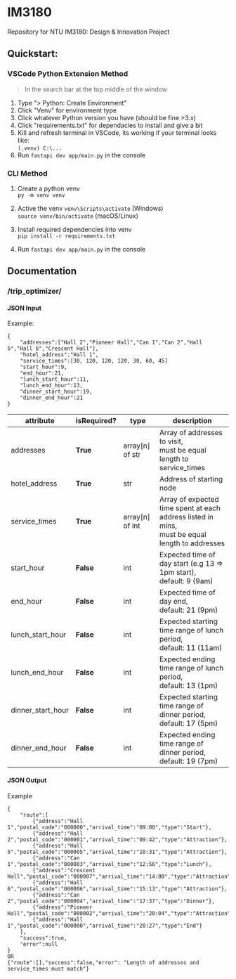 # IM3180
Repository for NTU IM3180: Design &amp; Innovation Project

## Quickstart:

### VSCode Python Extension Method
> In the search bar at the top middle of the window
1. Type "\> Python: Create Environment"
1. Click "Venv" for environment type
1. Click whatever Python version you have (should be fine >3.x)
1. Click "requirements.txt" for dependacies to install and give a bit
1. Kill and refresh terminal in VSCode, its working if your terminal looks like:   
```(.venv) C:\...```
1. Run ```fastapi dev app/main.py``` in the console

### CLI Method
1. Create a python venv  
```py -m venv venv```

1. Active the venv 
```venv\Scripts\activate``` (Windows)  
```source venv/bin/activate``` (macOS/Linux)

1. Install required dependencies into venv  
```pip install -r requirements.txt```

1. Run ```fastapi dev app/main.py``` in the console


## Documentation

### /trip_optimizer/
#### JSON Input
Example:
```
{
    "addresses":["Hall 2","Pioneer Hall","Can 1","Can 2","Hall 5","Hall 6","Crescent Hall"], 
    "hotel_address":"Hall 1", 
    "service_times":[30, 120, 120, 120, 30, 60, 45]
    "start_hour":9,
    "end_hour":21,
    "lunch_start_hour":11,
    "lunch_end_hour":13,
    "dinner_start_hour":19,
    "dinner_end_hour":21
}
```
| attribute         | isRequired? | type            | description                                                                                        |
|-------------------|-------------|-----------------|----------------------------------------------------------------------------------------------------|
| addresses         | **True**    | array[n] of str | Array of addresses to visit, <br>must be equal length to service_times                             |
| hotel_address     | **True**    | str             | Address of starting node                                                                           |
| service_times     | **True**    | array[n] of int | Array of expected time spent at each address listed in mins, <br>must be equal length to addresses |
| start_hour        | **False**   | int             | Expected time of day start (e.g 13 => 1pm start), <br>default: 9 (9am)                             |
| end_hour          | **False**   | int             | Expected time of day end, <br>default: 21 (9pm)                                                    |
| lunch_start_hour  | **False**   | int             | Expected starting time range of lunch period, <br>default: 11 (11am)                               |
| lunch_end_hour    | **False**   | int             | Expected ending time range of lunch period, <br>default: 13 (1pm)                                  |
| dinner_start_hour | **False**   | int             | Expected starting time range of dinner period, <br>default: 17 (5pm)                               |
| dinner_end_hour   | **False**   | int             | Expected ending time range of dinner period, default: 19 (7pm)                                     |


#### JSON Output
Example
```
{   
    "route":[
        {"address":"Hall 1","postal_code":"000000","arrival_time":"09:00","type":"Start"},
        {"address":"Hall 2","postal_code":"000001","arrival_time":"09:42","type":"Attraction"},
        {"address":"Hall 5","postal_code":"000005","arrival_time":"10:31","type":"Attraction"},
        {"address":"Can 1","postal_code":"000003","arrival_time":"12:56","type":"Lunch"},
        {"address":"Crescent Hall","postal_code":"000007","arrival_time":"14:00","type":"Attraction"},
        {"address":"Hall 6","postal_code":"000006","arrival_time":"15:13","type":"Attraction"},
        {"address":"Can 2","postal_code":"000004","arrival_time":"17:37","type":"Dinner"},
        {"address":"Pioneer Hall","postal_code":"000002","arrival_time":"20:04","type":"Attraction"},
        {"address":"Hall 1","postal_code":"000000","arrival_time":"20:27","type":"End"}
    ],
    "success":true,
    "error":null
} 
OR
{"route":[],"success":false,"error": "Length of addresses and service_times must match"}
```
